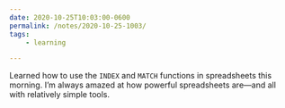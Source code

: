 ```yaml
---
date: 2020-10-25T10:03:00-0600
permalink: /notes/2020-10-25-1003/
tags:
    - learning

---
```


Learned how to use the `INDEX` and `MATCH` functions in spreadsheets this morning. I’m always amazed at how powerful spreadsheets are—and all with relatively simple tools.